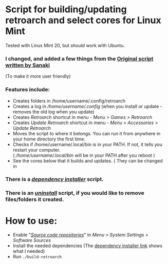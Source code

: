 # Script for building/updating retroarch and select cores for Linux Mint
Tested with Linux Mint 20, but _should_ work with Ubuntu.
### I changed, and added a few things from the [Original script written by Sanaki](https://gist.github.com/Sanaki/44200de635032c21d5d9a11aba75b23b/)
(To make it more user friendly)
### Features include:
* Creates folders in /home/username/.config/retroarch
* Creates a log in _/home/username/.config_ (when you install or update - removes the old log when you update)
* Creates _Retroarch_ shortcut in menu - _Menu > Games > Retroarch_
* Creates _Update Retroarch_ shortcut in menu - _Menu > Accessories > Update Retroarch_
* Moves the script to where it belongs. You can run it from anywhere in your home directory the first time.
* Checks if /home/username/.local/bin is in your PATH. If not, it tells you restart your computer.<br />
  ( _/home/username/.local/bin_ will be in your PATH after you reboot )
* See the cores below that it builds and updates. ( They can be changed in 
### There is a [_dependency installer_](https://github.com/Justme488/retroarch-dependency-installer) script.
### There is an [_uninstall_](https://github.com/Justme488/remove-retroarch) script, if you would like to remove files/folders it created.

# How to use:
* Enable "[_Source code repositories_]( https://github.com/Justme488/screenshots/blob/master/build-retroarch/mint-software-sources.png)" in _Menu > System Settings > Software Sources_
* Install the needed dependencies (The [dependency installer link](https://github.com/Justme488/retroarch-dependency-installer) shows what I needed)
* Run `./build-retroarch`
